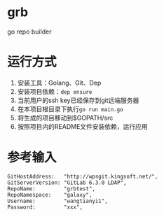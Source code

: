 # grb
go repo builder

# 运行方式
1. 安装工具：Golang、Git、Dep
2. 安装项目依赖：`dep ensure`
3. 当前用户的ssh key已经保存到git远端服务器
4. 在本项目根目录下执行`go run main.go`
5. 将生成的项目移动到$GOPATH/src
6. 按照项目内的README文件安装依赖，运行应用

# 参考输入
	GitHostAddress:   "http://wpsgit.kingsoft.net/",
	GitServerVersion: "GitLab 6.3.0 LDAP",
	RepoName:         "grbtest",
	RepoNamespace:    "galaxy",
	Username:         "wangtianyi1",
	Password:         "xxx",